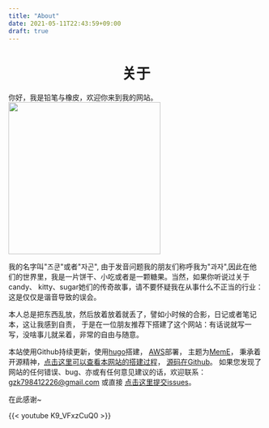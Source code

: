 ```yaml
---
title: "About"
date: 2021-05-11T22:43:59+09:00
draft: true
---
```






<h1 align = "center">关于</h1>
你好，我是铅笔与橡皮，欢迎你来到我的网站。

<img src=https://z3.ax1x.com/2021/08/12/fdKWUs.jpg width="300"/>


我的名字叫"즈쿤"或者"자곤", 由于发音问题我的朋友们称呼我为"과자",因此在他们的世界里，我是一片饼干、小吃或者是一颗糖果。当然，如果你听说过关于candy、
kitty、sugar她们的传奇故事，请不要怀疑我在从事什么不正当的行业：这是仅仅是谐音导致的误会。


本人总是把东西乱放，然后放着放着就丢了，譬如小时候的合影，日记或者笔记本，这让我感到自责，
于是在一位朋友推荐下搭建了这个网站：有话说就写一写，没啥事儿就呆着，非常的自由与随意。



本站使用Github持续更新，使用[hugo](https://gohugo.io/)搭建，
[AWS](https://aws.amazon.com/cn/free/?trk=ps_a134p000003yHYmAAM&trkCampaign=acq_paid_search_brand&sc_channel=PS&sc_campaign=acquisition_KR&sc_publisher=Google&sc_category=Core-Main&sc_country=KR&sc_geo=APAC&sc_outcome=acq&sc_detail=aws&sc_content=Brand_Core_aws_e&sc_segment=444218215904&sc_medium=ACQ-P|PS-GO|Brand|Desktop|SU|Core-Main|Core|KR|EN|Text&s_kwcid=AL!4422!3!444218215904!e!!g!!aws&ef_id=CjwKCAiA24SPBhB0EiwAjBgkhuHDYP-3KokehdAgAaZW5Tl5Rq-BnceZxB5LkpGogp194qCaq8IYJxoC3MUQAvD_BwE:G:s&s_kwcid=AL!4422!3!444218215904!e!!g!!aws&all-free-tier.sort-by=item.additionalFields.SortRank&all-free-tier.sort-order=asc&awsf.Free%20Tier%20Types=*all&awsf.Free%20Tier%20Categories=*all)部署，
主题为[MemE](https://github.com/reuixiy/hugo-theme-meme.git)，
秉承着开源精神，[点击这里可以查看本网站的搭建过程](https://www.guozikun.xyz/tech/use_hugo_build_static_website/)，
[源码在Github](https://github.com/Gzk738/vps_server.git)。
如果您发现了网站的任何错误、bug、亦或有任何意见建议的话，欢迎联系：gzk798412226@gmail.com 或直接
[点击这里提交issues](https://github.com/Gzk738/vps_server.git)。

在此感谢~



{{< youtube K9_VFxzCuQ0 >}}